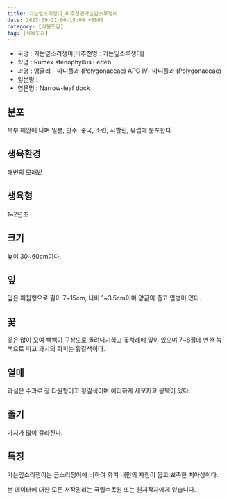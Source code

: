 ```yaml
---
title: 가는잎소리쟁이_비추천명가는잎소루쟁이
date: 2023-09-21 00:15:09 +0800
category: [식물도감]
tag: [식물도감]
---
```




- 국명 : 가는잎소리쟁이[비추천명 : 가는잎소루쟁이]
- 학명 : Rumex stenophyllus Ledeb.
- 과명 : 앵글러 - 마디풀과 (Polygonaceae) APG Ⅳ- 마디풀과 (Polygonaceae)
- 일본명 : 
- 영문명 : Narrow-leaf dock


## 분포
북부 해안에 나며 일본, 만주, 중국, 소련, 사할린, 유럽에 분포한다.
## 생육환경
해변의 모래밭
## 생육형
1~2년초 
## 크기
높이 30~60cm이다.
## 잎
잎은 피침형으로 길이 7~15cm, 나비 1~3.5cm이며 양끝이 좁고 엽병이 있다.
## 꽃
꽃은 많이 모여 빽빽이 구상으로 돌려나기하고 꽃차례에 잎이 있으며 7~8월에 연한 녹색으로 피고 과시의 화피는 황갈색이다.
## 열매
과실은 수과로 장 타원형이고 황갈색이며 예리하게 세모지고 광택이 있다.
## 줄기
가지가 많이 갈라진다.
## 특징
가는잎소리쟁이는 금소리쟁이에 비하여 화피 내편의 자침이 짧고 뾰족한 치아상이다.






본 데이터에 대한 모든 저작권리는 국립수목원 또는 원저작자에게 있습니다.
